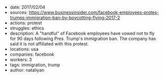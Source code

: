 - date: 2017/02/04
- sources: https://www.businessinsider.com/facebook-employees-protes-trumps-immigration-ban-by-boycotting-flying-2017-2
- actions: protest
- struggles: ethics
- description: A "handful" of Facebook employees have vowed not to fly for 90 days following Pres. Trump's immigration ban. The company has said it is not affiliated with this protest.
- locations: usa
- companies: facebook
- workers: 3
- tags: immigration, trump
- author: nataliyan
